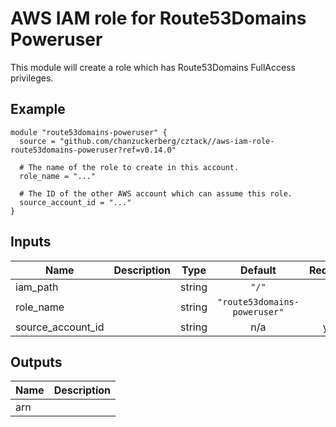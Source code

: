 # AWS IAM role for Route53Domains Poweruser

This module will create a role which has Route53Domains FullAccess privileges.

## Example

```hcl
module "route53domains-poweruser" {
  source = "github.com/chanzuckerberg/cztack//aws-iam-role-route53domains-poweruser?ref=v0.14.0"

  # The name of the role to create in this account.
  role_name = "..."

  # The ID of the other AWS account which can assume this role.
  source_account_id = "..."
}

```

<!-- START -->
## Inputs

| Name | Description | Type | Default | Required |
|------|-------------|:----:|:-----:|:-----:|
| iam\_path |  | string | `"/"` | no |
| role\_name |  | string | `"route53domains-poweruser"` | no |
| source\_account\_id |  | string | n/a | yes |

## Outputs

| Name | Description |
|------|-------------|
| arn |  |

<!-- END -->
